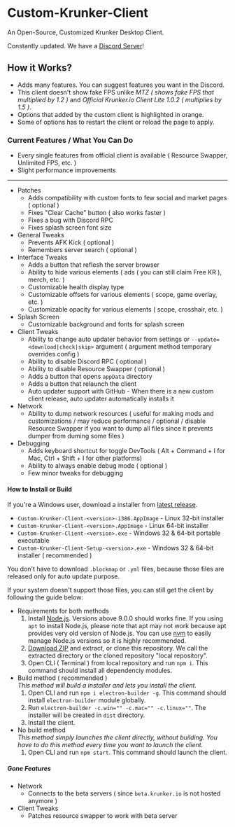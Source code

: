 # Custom-Krunker-Client
An Open-Source, Customized Krunker Desktop Client.

Constantly updated.
We have a [Discord Server](https://discord.gg/XmcW7ny)!

## How it Works?
- Adds many features. You can suggest features you want in the Discord.
- This client doesn't show fake FPS unlike _MTZ ( shows fake FPS that multiplied by 1.2 )_ and _Official Krunker.io Client Lite 1.0.2 ( multiplies by 1.5 )_.
- Options that added by the custom client is highlighted in orange.
- Some of options has to restart the client or reload the page to apply.

### Current Features / What You Can Do
- Every single features from official client is available ( Resource Swapper, Unlimited FPS, etc. )
- Slight performance improvements
---
- Patches
	- Adds compatibility with custom fonts to few social and market pages ( optional )
	- Fixes "Clear Cache" button ( also works faster )
	- Fixes a bug with Discord RPC
	- Fixes splash screen font size
- General Tweaks
	- Prevents AFK Kick ( optional )
	- Remembers server search ( optional )
- Interface Tweaks
	- Adds a button that reflesh the server browser
	- Ability to hide various elements ( ads ( you can still claim Free KR ), merch, etc. )
	- Customizable health display type
	- Customizable offsets for various elements ( scope, game overlay, etc. )
	- Customizable opacity for various elements ( scope, crosshair, etc. )
- Splash Screen
	- Customizable background and fonts for splash screen
- Client Tweaks
	- Ability to change auto updater behavior from settings or `--update=<download|check|skip>` argument ( argument method temporary overrides config )
	- Ability to disable Discord RPC ( optional )
	- Ability to disable Resource Swapper ( optional )
	- Adds a button that opens `appData` directory
	- Adds a button that relaunch the client
	- Auto updater support with GitHub - When there is a new custom client release, auto updater automatically installs it
- Network
	- Ability to dump network resources ( useful for making mods and customizations / may reduce performance / optional / disable Resource Swapper if you want to dump all files since it prevents dumper from duming some files )
- Debugging
	- Adds keyboard shortcut for toggle DevTools ( Alt + Command + I for Mac, Ctrl + Shift + I for other platforms)
	- Ability to always enable debug mode ( optional )
	- Few minor tweaks for debugging

#### How to Install or Build
If you're a Windows user, download a installer from [latest release](https://github.com/Mixaz017/Custom-Krunker-Client/releases/latest).
- `Custom-Krunker-Client-<version>-i386.AppImage` - Linux 32-bit installer
- `Custom-Krunker-Client-<version>.AppImage` - Linux 64-bit installer
- `Custom-Krunker-Client-<version>.exe` - Windows 32 & 64-bit portable executable
- `Custom-Krunker-Client-Setup-<version>.exe` - Windows 32 & 64-bit installer ( recommended )

You don't have to download `.blockmap` or `.yml` files, because those files are released only for auto update purpose.

If your system doesn't support those files, you can still get the client by following the guide below: 
- Requirements for both methods
	1. Install [Node.js](https://nodejs.org/en/download/). Versions above 9.0.0 should works fine. If you using `apt` to install Node.js, please note that apt may not work because apt provides very old version of Node.js. You can use [nvm](https://github.com/nvm-sh/nvm) to easily manage Node.js versions so it is highly recommended.
	2. [Download ZIP](https://github.com/Mixaz017/Custom-Krunker-Client/archive/master.zip) and extract, or clone this repository. We call the extracted directory or the cloned repository "local repository".
	3. Open CLI ( Terminal ) from local repository and run `npm i`. This command should install all dependenciy modules.
- Build method ( recommended )  
	_This method will build a installer and lets you install the client._
	1. Open CLI and run `npm i electron-builder -g`. This command should install `electron-builder` module globally.
	2. Run `electron-builder -c.win="" -c.mac="" -c.linux=""`. The installer will be created in `dist` directory.
	3. Install the client.
- No build method  
	_This method simply launches the client directly, without building. You have to do this method every time you want to launch the client._
	1. Open CLI and run `npm start`. This command should launch the client.
##### Gone Features
- Network
	- Connects to the beta servers ( since `beta.krunker.io` is not hosted anymore )
- Client Tweaks
	- Patches resource swapper to work with beta server
